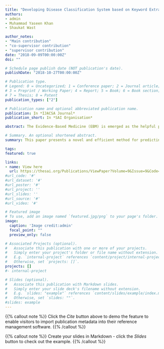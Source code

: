 ```yaml
---
title: "Developing Disease Classification System based on Keyword Extraction and Supervised Learnings"
authors:
- admin
- Muhammad Yaseen Khan
- Shaukat Wast

author_notes:
- "Main contribution"
- "co-supervisor contribution"
- "supervisor contribution"
date: "2018-09-09T00:00:00Z"
doi: ""

# Schedule page publish date (NOT publication's date).
publishDate: "2018-10-27T00:00:00Z"

# Publication type.
# Legend: 0 = Uncategorized; 1 = Conference paper; 2 = Journal article;
# 3 = Preprint / Working Paper; 4 = Report; 5 = Book; 6 = Book section;
# 7 = Thesis; 8 = Patent
publication_types: ["2"]

# Publication name and optional abbreviated publication name.
publication: In *IJACSA Journal*
publication_short: In *SAI Organisation*

abstract: The Evidence-Based Medicine (EBM) is emerged as the helpful practice for medical practitioners to make decisions with available shreds of evidence along with their professional ex-pertise. In EBM, the medical practitioners suggest the medication on the basis of underlying information of patients descriptions and medical records (mostly available in textual form). This paper presents a novel and efficient method for predicting the correct disease. Since these type of tasks are generally accounted as the multi-class classifying problem, therefore, a large number of records are needed, so a large number of records will be entertained in higher n-dimensional space. Our system, as proposed in this paper, will utilise the key-phrases extraction techniques to scoop out the meaningful information to reduce the size of textual dimension, and, the suite of machine learning algorithms for classifying the diseases efficiently. We have tested the proposed approach on 6 different diseases i.e. Asthma, Hypertension, Diabetes, Fever, Abdominal issues, and Heart problems over the dataset of 690 patients. With key-phrases tested in the range [3,7] features, SVM has shown the highest (93.34%, 95%) F1-score and accuracy.

# Summary. An optional shortened abstract.
summary: This paper presents a novel and efficient method for predicting the correct disease.

tags:
featured: true

links:
- name: View here
  url: https://thesai.org/Publications/ViewPaper?Volume=9&Issue=9&Code=IJACSA&SerialNo=76
#url_code: '#'
#url_dataset: '#'
#url_poster: '#'
#url_project: ''
#url_slides: ''
#url_source: '#'
#url_video: '#'

# Featured image
# To use, add an image named `featured.jpg/png` to your page's folder. 
image:
  caption: 'Image credit:admin'
  focal_point: ""
  preview_only: false

# Associated Projects (optional).
#   Associate this publication with one or more of your projects.
#   Simply enter your project's folder or file name without extension.
#   E.g. `internal-project` references `content/project/internal-project/index.md`.
#   Otherwise, set `projects: []`.
projects: []
#- internal-project

# Slides (optional).
#   Associate this publication with Markdown slides.
#   Simply enter your slide deck's filename without extension.
#   E.g. `slides: "example"` references `content/slides/example/index.md`.
#   Otherwise, set `slides: ""`.
#slides: example
---
```


{{% callout note %}}
Click the *Cite* button above to demo the feature to enable visitors to import publication metadata into their reference management software.
{{% /callout %}}

{{% callout note %}}
Create your slides in Markdown - click the *Slides* button to check out the example.
{{% /callout %}}

